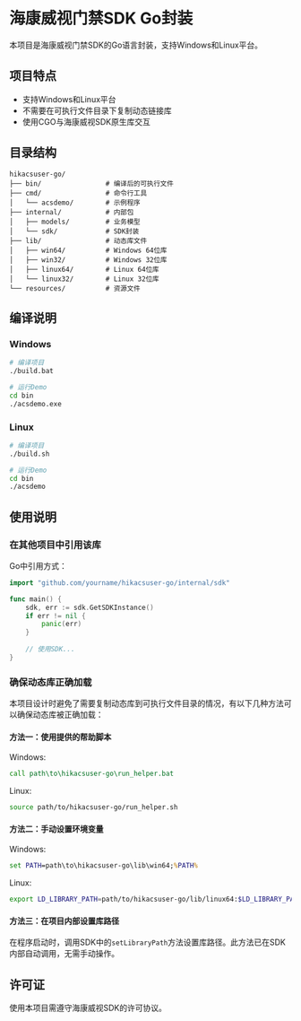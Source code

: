 # 海康威视门禁SDK Go封装

本项目是海康威视门禁SDK的Go语言封装，支持Windows和Linux平台。

## 项目特点

- 支持Windows和Linux平台
- 不需要在可执行文件目录下复制动态链接库
- 使用CGO与海康威视SDK原生库交互

## 目录结构

```
hikacsuser-go/
├── bin/                # 编译后的可执行文件
├── cmd/                # 命令行工具
│   └── acsdemo/        # 示例程序
├── internal/           # 内部包
│   ├── models/         # 业务模型
│   └── sdk/            # SDK封装
├── lib/                # 动态库文件
│   ├── win64/          # Windows 64位库
│   ├── win32/          # Windows 32位库
│   ├── linux64/        # Linux 64位库
│   └── linux32/        # Linux 32位库
└── resources/          # 资源文件
```

## 编译说明

### Windows

```bash
# 编译项目
./build.bat

# 运行Demo
cd bin
./acsdemo.exe
```

### Linux

```bash
# 编译项目
./build.sh

# 运行Demo
cd bin
./acsdemo
```

## 使用说明

### 在其他项目中引用该库

Go中引用方式：

```go
import "github.com/yourname/hikacsuser-go/internal/sdk"

func main() {
    sdk, err := sdk.GetSDKInstance()
    if err != nil {
        panic(err)
    }
    
    // 使用SDK...
}
```

### 确保动态库正确加载

本项目设计时避免了需要复制动态库到可执行文件目录的情况，有以下几种方法可以确保动态库被正确加载：

#### 方法一：使用提供的帮助脚本

Windows:
```cmd
call path\to\hikacsuser-go\run_helper.bat
```

Linux:
```bash
source path/to/hikacsuser-go/run_helper.sh
```

#### 方法二：手动设置环境变量

Windows:
```cmd
set PATH=path\to\hikacsuser-go\lib\win64;%PATH%
```

Linux:
```bash
export LD_LIBRARY_PATH=path/to/hikacsuser-go/lib/linux64:$LD_LIBRARY_PATH
```

#### 方法三：在项目内部设置库路径

在程序启动时，调用SDK中的`setLibraryPath`方法设置库路径。此方法已在SDK内部自动调用，无需手动操作。

## 许可证

使用本项目需遵守海康威视SDK的许可协议。 